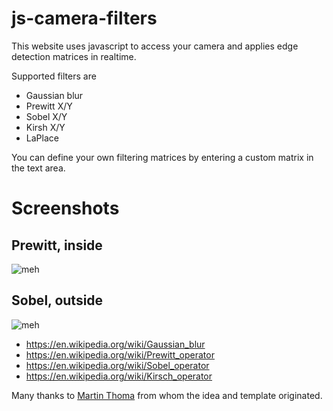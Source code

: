 js-camera-filters
=================

This website uses javascript to access your camera
and applies edge detection matrices in realtime.

Supported filters are
- Gaussian blur
- Prewitt X/Y
- Sobel X/Y
- Kirsh X/Y
- LaPlace

You can define your own filtering matrices by entering a custom matrix in the text area.


# Screenshots
## Prewitt, inside
![meh](https://raw.githubusercontent.com/michaeljakob/js-camera-filters/master/screenshots/1.png)

## Sobel, outside
![meh](https://raw.githubusercontent.com/michaeljakob/js-camera-filters/master/screenshots/2.png)


* https://en.wikipedia.org/wiki/Gaussian_blur
* https://en.wikipedia.org/wiki/Prewitt_operator
* https://en.wikipedia.org/wiki/Sobel_operator
* https://en.wikipedia.org/wiki/Kirsch_operator



Many thanks to [Martin Thoma](http://martin-thoma.com/) from whom the idea and template originated. 
